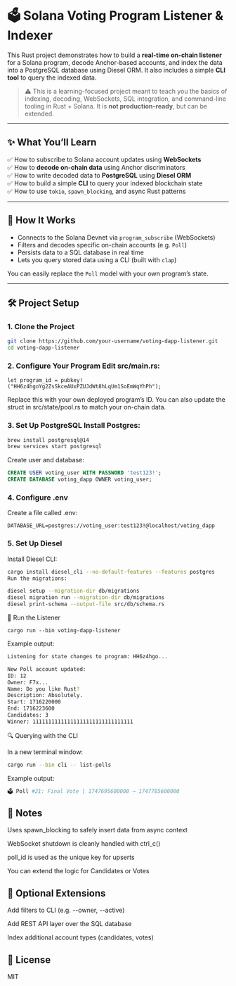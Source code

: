 # 🗳️ Solana Voting Program Listener & Indexer

This Rust project demonstrates how to build a **real-time on-chain listener**
for a Solana program, decode Anchor-based accounts, and index the data into a
PostgreSQL database using Diesel ORM. It also includes a simple **CLI tool** to
query the indexed data.

> ⚠️ This is a learning-focused project meant to teach you the basics of
> indexing, decoding, WebSockets, SQL integration, and command-line tooling in
> Rust + Solana. It is **not production-ready**, but can be extended.

---

## ✨ What You’ll Learn

✅ How to subscribe to Solana account updates using **WebSockets**  
✅ How to **decode on-chain data** using Anchor discriminators  
✅ How to write decoded data to **PostgreSQL** using **Diesel ORM**  
✅ How to build a simple **CLI** to query your indexed blockchain state  
✅ How to use `tokio`, `spawn_blocking`, and async Rust patterns

---

## 🧠 How It Works

- Connects to the Solana Devnet via `program_subscribe` (WebSockets)
- Filters and decodes specific on-chain accounts (e.g. `Poll`)
- Persists data to a SQL database in real time
- Lets you query stored data using a CLI (built with `clap`)

You can easily replace the `Poll` model with your own program’s state.

---

## 🛠️ Project Setup

### 1. Clone the Project

```bash
git clone https://github.com/your-username/voting-dapp-listener.git
cd voting-dapp-listener
```

### 2. Configure Your Program Edit src/main.rs:

```
let program_id = pubkey!("HH6z4hgoYg2ZsSkceAUxPZUJdWt8hLqUm1SoEmWqYhPh");

```

Replace this with your own deployed program’s ID. You can also update the struct
in src/state/pool.rs to match your on-chain data.

### 3. Set Up PostgreSQL Install Postgres:

```bash
brew install postgresql@14
brew services start postgresql
```

Create user and database:

```sql
CREATE USER voting_user WITH PASSWORD 'test123!';
CREATE DATABASE voting_dapp OWNER voting_user;
```

### 4. Configure .env

Create a file called .env:

```
DATABASE_URL=postgres://voting_user:test123!@localhost/voting_dapp
```

### 5. Set Up Diesel

Install Diesel CLI:

```bash
cargo install diesel_cli --no-default-features --features postgres
Run the migrations:
```

```bash
diesel setup --migration-dir db/migrations
diesel migration run --migration-dir db/migrations
diesel print-schema --output-file src/db/schema.rs
```

🚀 Run the Listener

```
cargo run --bin voting-dapp-listener

```

Example output:

```bash
Listening for state changes to program: HH6z4hgo...

New Poll account updated:
ID: 12
Owner: F7x...
Name: Do you like Rust?
Description: Absolutely.
Start: 1716220000
End: 1716223600
Candidates: 3
Winner: 11111111111111111111111111111111
```

🔍 Querying with the CLI

In a new terminal window:

```bash
cargo run --bin cli -- list-polls

```

Example output:

```bash
🗳️ Poll #21: Final Vote | 1747695600000 → 1747785600000
```

## 🧠 Notes

Uses spawn_blocking to safely insert data from async context

WebSocket shutdown is cleanly handled with ctrl_c()

poll_id is used as the unique key for upserts

You can extend the logic for Candidates or Votes

## 🚧 Optional Extensions

Add filters to CLI (e.g. --owner, --active)

Add REST API layer over the SQL database

Index additional account types (candidates, votes)

## 📜 License

MIT
